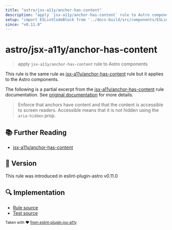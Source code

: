 ```yaml
---
title: "astro/jsx-a11y/anchor-has-content"
description: "apply `jsx-a11y/anchor-has-content` rule to Astro components"
setup: "import ESLintCodeBlock from '../docs-build/src/components/ESLintCodeBlockWrap.astro'"
since: "v0.11.0"
---
```


# astro/jsx-a11y/anchor-has-content

> apply `jsx-a11y/anchor-has-content` rule to Astro components

This rule is the same rule as [jsx-a11y/anchor-has-content] rule but it applies to the Astro components.

[jsx-a11y/anchor-has-content]: https://github.com/jsx-eslint/eslint-plugin-jsx-a11y/tree/HEAD/docs/rules/anchor-has-content.md

The following is a partial excerpt from the [jsx-a11y/anchor-has-content] rule documentation. See [original documentation][jsx-a11y/anchor-has-content] for more details.

> Enforce that anchors have content and that the content is accessible to screen readers. Accessible means that it is not hidden using the `aria-hidden` prop.

## :books: Further Reading

- [jsx-a11y/anchor-has-content]

## :rocket: Version

This rule was introduced in eslint-plugin-astro v0.11.0

## :mag: Implementation

- [Rule source](https://github.com/ota-meshi/eslint-plugin-astro/blob/main/src/rules/jsx-a11y/anchor-has-content.ts)
- [Test source](https://github.com/ota-meshi/eslint-plugin-astro/blob/main/tests/src/rules/jsx-a11y/anchor-has-content.ts)

<sup>Taken with ❤️ [from eslint-plugin-jsx-a11y](https://github.com/jsx-eslint/eslint-plugin-jsx-a11y/tree/HEAD/docs/rules/anchor-has-content.md)</sup>
